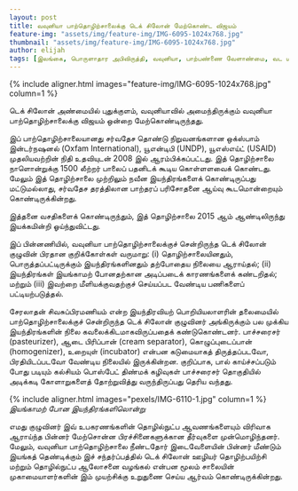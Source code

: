 ```yaml
---
layout: post
title: வவுனியா பாற்தொழிற்சாலைக்கு டெக் சிலோன் மேற்கொண்ட விஜயம்
feature-img: "assets/img/feature-img/IMG-6095-1024x768.jpg"
thumbnail: "assets/img/feature-img/IMG-6095-1024x768.jpg"
author: elijah
tags: [இலங்கை, பொருளாதார அபிவிருத்தி, வவுனியா, பாற்பண்ணை வேளாண்மை, வட மாகாணம், Techceylon, தமிழ்]
---
```


{% include aligner.html images="feature-img/IMG-6095-1024x768.jpg" column=1 %}

டெக் சிலோன் அண்மையில் புதுக்குளம், வவுனியாவில் அமைந்திருக்கும் வவுனியா பாற்தொழிற்சாலைக்கு விஜயம் ஒன்றை மேற்கொண்டிருந்தது.

இப் பாற்தொழிற்சாலையானது சர்வதேச தொண்டு நிறுவனங்களான ஒக்ஸ்பாம் இன்டர்நஷனல் (Oxfam International), யூஎன்டிபி (UNDP), யூஎஸ்எய்ட் (USAID) முதலியவற்றின் நிதி உதவியுடன் 2008 இல் ஆரம்பிக்கப்பட்டது. இத் தொழிற்சாலை நாளொன்றுக்கு 1500 லீற்றர் பாலைப் பதனிடக் கூடிய கொள்ளளவைக் கொண்டது. மேலும் இத் தொழிற்சாலை முற்றிலும் நவீன இயந்திரங்களைக் கொண்டிருப்பது மட்டுமல்லாது, சர்வதேச தரத்திலான பாற்தரப் பரிசோதனை ஆய்வு கூடமொன்றையும் கொண்டிருக்கின்றது.

இத்தனை வசதிகளைக் கொண்டிருந்தும், இத் தொழிற்சாலை 2015 ஆம் ஆண்டிலிருந்து இயக்கமின்றி ஓய்ந்துவிட்டது.

இப் பின்னணியில், வவுனியா பாற்தொழிற்சாலைக்குச் சென்றிருந்த டெக் சிலோன் குழுவின் பிரதான குறிக்கோள்கள் வருமாறு: (i) தொழிற்சாலையினதும், பொருத்தப்பட்டிருக்கும் இயந்திரங்களினதும் தற்போதைய நிலையை ஆராய்தல்; (ii) இயந்திரங்கள் இயங்காமற் போனதற்கான அடிப்படைக் காரணங்களைக் கண்டறிதல்; மற்றும் (iii) இவற்றை மீளியக்குவதற்குச் செய்யப்பட வேண்டிய பணிகளைப் பட்டியற்படுத்தல்.

சேரலாதன் சிவசுப்பிரமணியம் என்ற இயந்திரவியற் பொறியியலாளரின் தலைமையில் பாற்தொழிற்சாலைக்குச் சென்றிருந்த டெக் சிலோன் குழுவினர் அங்கிருக்கும் பல முக்கிய இயந்திரங்களின் நிலை கவலைக்கிடமாகவிருப்பதைக் கண்டுகொண்டனர். பாச்சரைசர் (pasteurizer), ஆடை பிரிப்பான் (cream separator), கொழுப்புடைப்பான் (homogenizer), உறையுள் (incubator) என்பன கடுமையாகத் திருத்தப்படவோ, பிரதியிடப்படவோ வேண்டிய நிலையில் இருக்கின்றன. குறிப்பாக, பால் காய்ச்சப்படும் போது படியும் கல்சியம் பொஸ்பேட் திண்மக் கழிவுகள் பாச்சரைசர் தொகுதியில் அடிக்கடி கோளாறுகளைத் தோற்றுவித்து வருந்திருப்பது தெரிய வந்தது.

{% include aligner.html images="pexels/IMG-6110-1.jpg" column=1 %}
_இயங்காமற் போன இயந்திரங்களிலொன்று_

எமது குழுவினர் இவ் உபகரணங்களின் தொழில்நுட்ப ஆவணங்களையும் விரிவாக ஆராய்ந்த பின்னர் மேற்சொன்ன பிரச்சினைகளுக்கான தீர்வுகளை முன்மொழிந்தனர். மேலும், வவுனியா பாற்தொழிற்சாலை நீண்டதோர் இடைவேளையின் பின்னர் மீண்டும் இயங்கத் தெண்டிக்கும் இச் சந்தர்ப்பத்தில் டெக் சிலோன் ஊழியர் தொழிற்பயிற்சி மற்றும் தொழில்நுட்ப ஆலோசனை வழங்கல் என்பன மூலம் சாலையின் முகாமையாளர்களின் இம் முயற்சிக்கு உறுதுணை செய்ய ஆர்வம் கொண்டிருக்கின்றது.